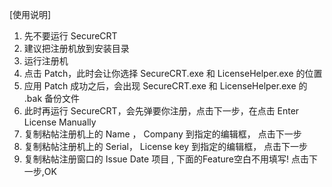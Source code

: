 [使用说明]
1. 先不要运行 SecureCRT
2. 建议把注册机放到安装目录
3. 运行注册机
4. 点击 Patch，此时会让你选择 SecureCRT.exe 和 LicenseHelper.exe  的位置
5. 应用 Patch 成功之后，会出现 SecureCRT.exe 和 LicenseHelper.exe 的 .bak 备份文件
6. 此时再运行 SecureCRT，会先弹要你注册，点击下一步，在点击 Enter License Manually 
7. 复制粘帖注册机上的 Name ， Company 到指定的编辑框， 点击下一步
8. 复制粘帖注册机上的 Serial， License key 到指定的编辑框， 点击下一步
9. 复制粘帖注册窗口的 Issue Date 项目   , 下面的Feature空白不用填写!  点击下一步,OK
